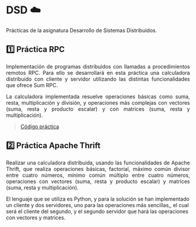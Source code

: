 # DSD ☁️
Prácticas de la asignatura Desarrollo de Sistemas Distribuidos.

## :one: Práctica RPC
<p align="justify">
Implementación de programas distribuidos con llamadas a procedimientos remotos RPC. Para ello se desarrollará en esta práctica una calculadora distribuido con cliente y servidor utilizando las distintas funcionalidades que ofrece Sum RPC.
</p>

<p align="justify">
La calculadora implementada resuelve operaciones básicas como suma, resta, multiplicación y división, y operaciones más complejas con vectores (suma, resta y producto escalar) y con matrices (suma, resta y multiplicación).
</p>

> [Código práctica](https://github.com/javier-23/DSD/tree/06ee78666559a2578d748e762c113f442b51fc67/P2 "Código práctica")

## 2️⃣ Práctica Apache Thrift
<p align="justify">
Realizar una calculadora distribuida, usando las funcionalidades de Apache Thrift, que realiza operaciones básicas, factorial, máximo común divisor entre cuatro números, mínimo común múltiplo entre cuatro números, operaciones con vectores (suma, resta y producto escalar) y matrices (suma, resta y multiplicación).

El lenguaje que se utiliza es Python, y para la solución se han implementado un cliente y dos servidores, uno para las operaciones más sencillas,, el cual será el cliente del segundo, y el segundo servidor que hará las operaciones con vectores y matrices.
</p>

